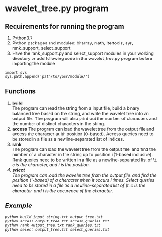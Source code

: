 # wavelet_tree.py program

## Requirements for running the program
1. Python3.7
2. Python packages and modules: bitarray, math, itertools, sys, rank_support, select_support
3. Have the rank_support.py and select_support modules in your working directory or
add following code in the wavelet_tree.py program before importing the module
```
import sys
sys.path.append('path/to/your/module/')
```

## Functions
1. **build**  
The program can read the string from a input file, 
build a binary balanced tree based on the string, 
and write the wavelet tree into an output file.
The program will also print out the number of characters and 
the number of distinct characters in the string.
2. **access** 
The program can load the wavelet tree from the output file 
and access the character at ith position (0-based).
Access queries need to be stored in a file as a newline-separated list of indices.
3. **rank**  
The program can load the wavelet tree from the output file,
and find the number of a character in the string up to position i (1-based inclusive).
Rank queries need to be written in a file as a newline-separated list of <c>\t<i>.
c is the character, and i is the position.
4. **select**  
The program can load the wavelet tree from the output file,
and find the position (1-based) of a character when it occurs i times.
Select queries need to be stored in a file as a newline-separated list of <c>\t<i>.
c is the character, and i is the occurence of the character.

## Example 
```
python build input_string.txt output_tree.txt
python access output_tree.txt access_queries.txt
python rank output_tree.txt rank_queries.txt
python select output_tree.txt select_queries.txt
```
